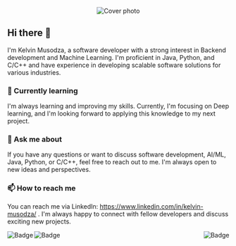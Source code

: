 <p align="center">
  <img src="https://imgur.com/xA563pC.png" alt="Cover photo" />
</p>

<!-- ![Cover photo](https://imgur.com/wSVLy5w.png) -->
## Hi there 👋

I'm Kelvin Musodza, a software developer with a strong interest in Backend development and Machine Learning. I'm proficient in Java, Python, and C/C++ and have experience in developing scalable software solutions for various industries.
<!-- ### 🔭 Currently working on -->
<!-- I'm currently working on [Project Name], a [brief description of the project]. I'm leveraging my skills in AI/ML and Java to build a robust solution that can handle massive amounts of data and provide valuable insights. -->
### 🌱 Currently learning

I'm always learning and improving my skills. Currently, I'm focusing on Deep learning, and I'm looking forward to applying this knowledge to my next project.

### 💬 Ask me about

If you have any questions or want to discuss software development, AI/ML, Java, Python, or C/C++, feel free to reach out to me. I'm always open to new ideas and perspectives.

### 📫 How to reach me

You can reach me via LinkedIn: https://www.linkedin.com/in/kelvin-musodza/ . I'm always happy to connect with fellow developers and discuss exciting new projects.

<p>
  <img src="https://imgur.com/YVSyGXb.png" alt="Badge" align="left" />
  
  <img src="https://imgur.com/DoWqh11.png" alt="Badge" align="center" />
  
  <img src="https://imgur.com/MQ7LTLA.png" alt="Badge" align="right" />
</p>




